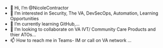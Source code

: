 - 👋 Hi, I’m @NicoleContractor
- 👀 I’m interested in Security, The VA, DevSecOps, Automation, Learning Opportunities
- 🌱 I’m currently learning GitHub,...
- 💞️ I’m looking to collaborate on VA IVT/ Community Care Products and thier ATOs...
- 📫 How to reach me in Teams- IM or call on VA network ...

<!---
NicoleContractor/NicoleContractor is a ✨ special ✨ repository because its `README.md` (this file) appears on your GitHub profile.
You can click the Preview link to take a look at your changes.
--->
